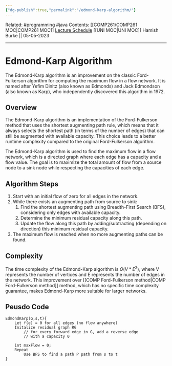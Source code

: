 ```yaml
---
{"dg-publish":true,"permalink":"/edmond-karp-algorithm/"}
---
```



Related: #programming #java 
Contents: [[COMP261/COMP261 MOC\|COMP261 MOC]]
[Lecture Schedule](https://ecs.wgtn.ac.nz/Courses/COMP261_2023T1/LectureSchedule)
[[UNI MOC\|UNI MOC]]
Hamish Burke || 05-05-2023
***

# Edmond-Karp Algorithm

The Edmond-Karp algorithm is an improvement on the classic Ford-Fulkerson algorithm for computing the maximum flow in a flow network. It is named after Yefim Dinitz (also known as Edmonds) and Jack Edmondson (also known as Karp), who independently discovered this algorithm in 1972.

## Overview

The Edmond-Karp algorithm is an implementation of the Ford-Fulkerson method that uses the shortest augmenting path rule, which means that it always selects the shortest path (in terms of the number of edges) that can still be augmented with available capacity. This choice leads to a better runtime complexity compared to the original Ford-Fulkerson algorithm.

The Edmond-Karp algorithm is used to find the maximum flow in a flow network, which is a directed graph where each edge has a capacity and a flow value. The goal is to maximize the total amount of flow from a source node to a sink node while respecting the capacities of each edge.

## Algorithm Steps

1. Start with an initial flow of zero for all edges in the network.
2. While there exists an augmenting path from source to sink:
   1. Find the shortest augmenting path using Breadth-First Search (BFS), considering only edges with available capacity.
   2. Determine the minimum residual capacity along this path.
   3. Update the flow along this path by adding/subtracting (depending on direction) this minimum residual capacity.
3. The maximum flow is reached when no more augmenting paths can be found.

## Complexity

The time complexity of the Edmond-Karp algorithm is $O(V * E^2)$, where V represents the number of vertices and E represents the number of edges in the network. This improvement over [[COMP Ford-Fulkerson method\|COMP Ford-Fulkerson method]] method, which has no specific time complexity guarantee, makes Edmond-Karp more suitable for larger networks.

## Peusdo Code

```
EdmondKarp(G,s,t){
	Let f(e) = 0 for all edges (no flow anywhere)
	Initalize residual graph RG 
		// for every forward edge in G, add a reverse edge
		// with a capacity 0

	int maxFlow = 0;
	Repeat
		Use BFS to find a path P path from s to t
}
```
